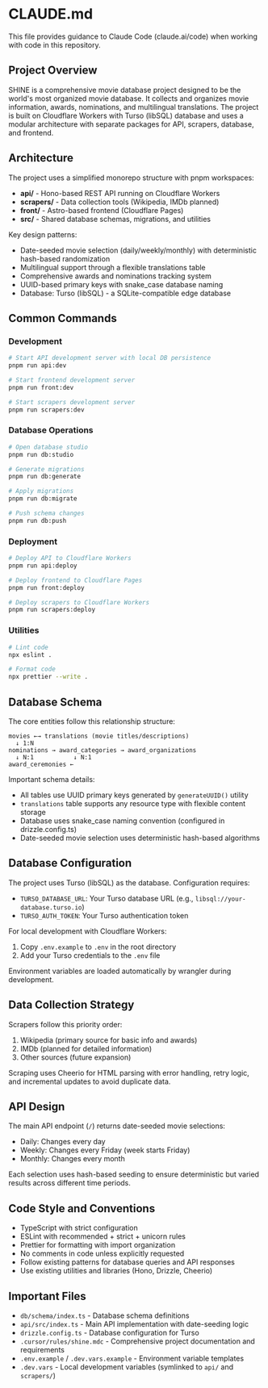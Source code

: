 # CLAUDE.md

This file provides guidance to Claude Code (claude.ai/code) when working with code in this repository.

## Project Overview

SHINE is a comprehensive movie database project designed to be the world's most organized movie database. It collects and organizes movie information, awards, nominations, and multilingual translations. The project is built on Cloudflare Workers with Turso (libSQL) database and uses a modular architecture with separate packages for API, scrapers, database, and frontend.

## Architecture

The project uses a simplified monorepo structure with pnpm workspaces:

- **api/** - Hono-based REST API running on Cloudflare Workers
- **scrapers/** - Data collection tools (Wikipedia, IMDb planned) 
- **front/** - Astro-based frontend (Cloudflare Pages)
- **src/** - Shared database schemas, migrations, and utilities

Key design patterns:
- Date-seeded movie selection (daily/weekly/monthly) with deterministic hash-based randomization
- Multilingual support through a flexible translations table
- Comprehensive awards and nominations tracking system
- UUID-based primary keys with snake_case database naming
- Database: Turso (libSQL) - a SQLite-compatible edge database

## Common Commands

### Development
```bash
# Start API development server with local DB persistence
pnpm run api:dev

# Start frontend development server  
pnpm run front:dev

# Start scrapers development server
pnpm run scrapers:dev
```

### Database Operations
```bash
# Open database studio
pnpm run db:studio

# Generate migrations
pnpm run db:generate

# Apply migrations
pnpm run db:migrate

# Push schema changes
pnpm run db:push
```

### Deployment
```bash
# Deploy API to Cloudflare Workers
pnpm run api:deploy

# Deploy frontend to Cloudflare Pages
pnpm run front:deploy

# Deploy scrapers to Cloudflare Workers
pnpm run scrapers:deploy
```

### Utilities
```bash
# Lint code
npx eslint .

# Format code  
npx prettier --write .
```

## Database Schema

The core entities follow this relationship structure:

```
movies ←→ translations (movie titles/descriptions)
  ↓ 1:N
nominations → award_categories → award_organizations
  ↓ N:1           ↓ N:1
award_ceremonies ←
```

Important schema details:
- All tables use UUID primary keys generated by `generateUUID()` utility
- `translations` table supports any resource type with flexible content storage
- Database uses snake_case naming convention (configured in drizzle.config.ts)
- Date-seeded movie selection uses deterministic hash-based algorithms

## Database Configuration

The project uses Turso (libSQL) as the database. Configuration requires:
- `TURSO_DATABASE_URL`: Your Turso database URL (e.g., `libsql://your-database.turso.io`)
- `TURSO_AUTH_TOKEN`: Your Turso authentication token

For local development with Cloudflare Workers:
1. Copy `.env.example` to `.env` in the root directory
2. Add your Turso credentials to the `.env` file

Environment variables are loaded automatically by wrangler during development.

## Data Collection Strategy

Scrapers follow this priority order:
1. Wikipedia (primary source for basic info and awards)
2. IMDb (planned for detailed information)  
3. Other sources (future expansion)

Scraping uses Cheerio for HTML parsing with error handling, retry logic, and incremental updates to avoid duplicate data.

## API Design

The main API endpoint (`/`) returns date-seeded movie selections:
- Daily: Changes every day
- Weekly: Changes every Friday (week starts Friday)
- Monthly: Changes every month

Each selection uses hash-based seeding to ensure deterministic but varied results across different time periods.

## Code Style and Conventions

- TypeScript with strict configuration
- ESLint with recommended + strict + unicorn rules
- Prettier for formatting with import organization
- No comments in code unless explicitly requested
- Follow existing patterns for database queries and API responses
- Use existing utilities and libraries (Hono, Drizzle, Cheerio)

## Important Files

- `db/schema/index.ts` - Database schema definitions
- `api/src/index.ts` - Main API implementation with date-seeding logic
- `drizzle.config.ts` - Database configuration for Turso
- `.cursor/rules/shine.mdc` - Comprehensive project documentation and requirements
- `.env.example` / `.dev.vars.example` - Environment variable templates
- `.dev.vars` - Local development variables (symlinked to `api/` and `scrapers/`)